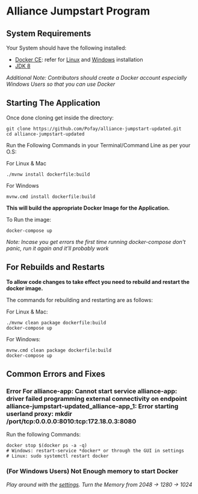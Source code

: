 # Alliance Jumpstart Program


## System Requirements

Your System should have the following installed:

* [Docker CE][docker]: refer for [Linux][linux] and [Windows][windows] installation
* [JDK 8][jdk8] 

*Additional Note: Contributors should create a Docker account especially Windows Users so that you can use Docker*

## Starting The Application

Once done cloning get inside the directory:

    git clone https://github.com/Pofay/alliance-jumpstart-updated.git
    cd alliance-jumpstart-updated 

Run the Following Commands in your Terminal/Command Line as per your O.S:

For Linux & Mac

    ./mvnw install dockerfile:build

For Windows

    mvnw.cmd install dockerfile:build

**This will build the appropriate Docker Image for the Application.**

To Run the image:

    docker-compose up

*Note: Incase you get errors the first time running docker-compose don't panic, run it again and it'll probably work*


## For Rebuilds and Restarts

**To allow code changes to take effect you need to rebuild and restart the docker image.**

The commands for rebuilding and restarting are as follows:


For Linux & Mac:

    ./mvnw clean package dockerfile:build
    docker-compose up

For Windows:

    mvnw.cmd clean package dockerfile:build
    docker-compose up

## Common Errors and Fixes

### Error For alliance-app: Cannot start service alliance-app: driver failed programming external connectivity on endpoint alliance-jumpstart-updated_alliance-app_1: Error starting userland proxy: mkdir /port/tcp:0.0.0.0:8010:tcp:172.18.0.3:8080

Run the following Commands:

    docker stop $(docker ps -a -q)
    # Windows: restart-service *docker* or through the GUI in settings
    # Linux: sudo systemctl restart docker

### (For Windows Users) Not Enough memory to start Docker

*Play around with the [settings](https://docs.docker.com/docker-for-windows/#advanced). Turn the Memory from 2048 -> 1280 -> 1024*

[linux]: https://docs.docker.com/install/linux/docker-ce/ubuntu/
[windows]: https://hub.docker.com/editions/community/docker-ce-desktop-windows
[jdk8]: https://www.oracle.com/technetwork/java/javase/downloads/jdk8-downloads-2133151.html
[docker]: https://www.docker.com/
